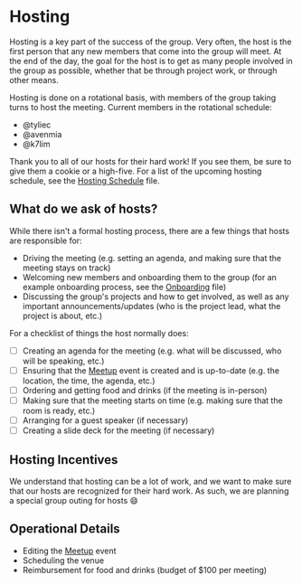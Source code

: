 # Hosting

Hosting is a key part of the success of the group. Very often, the host is the first person that any new members that come into the group will meet. At the end of the day, the goal for the host is to get as many people involved in the group as possible, whether that be through project work, or through other means.

Hosting is done on a rotational basis, with members of the group taking turns to host the meeting. Current members in the rotational schedule:
- @tyliec
- @avenmia
- @k7lim

Thank you to all of our hosts for their hard work! If you see them, be sure to give them a cookie or a high-five. For a list of the upcoming hosting schedule, see the [Hosting Schedule](./SCHEDULE.md) file.

## What do we ask of hosts?

While there isn't a formal hosting process, there are a few things that hosts are responsible for:
- Driving the meeting (e.g. setting an agenda, and making sure that the meeting stays on track)
- Welcoming new members and onboarding them to the group (for an example onboarding process, see the [Onboarding](./ONBOARDING.md) file)
- Discussing the group's projects and how to get involved, as well as any important announcements/updates (who is the project lead, what the project is about, etc.)

For a checklist of things the host normally does:
- [ ] Creating an agenda for the meeting (e.g. what will be discussed, who will be speaking, etc.)
- [ ] Ensuring that the [Meetup](https://www.meetup.com/code-with-aloha/) event is created and is up-to-date (e.g. the location, the time, the agenda, etc.)
- [ ] Ordering and getting food and drinks (if the meeting is in-person)
- [ ] Making sure that the meeting starts on time (e.g. making sure that the room is ready, etc.)
- [ ] Arranging for a guest speaker (if necessary)
- [ ] Creating a slide deck for the meeting (if necessary)

## Hosting Incentives

We understand that hosting can be a lot of work, and we want to make sure that our hosts are recognized for their hard work. As such, we are planning a special group outing for hosts :smile:

## Operational Details
- Editing the [Meetup](https://www.meetup.com/code-with-aloha/) event
- Scheduling the venue
- Reimbursement for food and drinks (budget of $100 per meeting)
